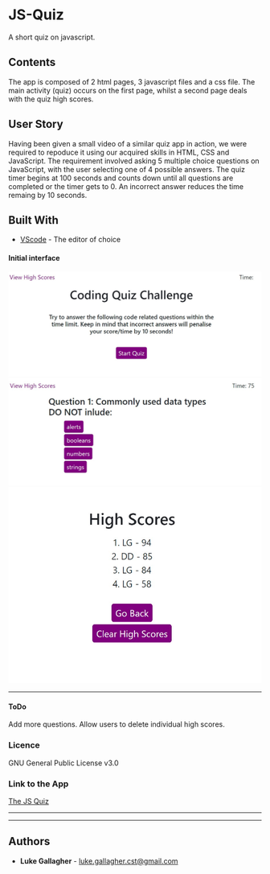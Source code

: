 # JS-Quiz
A short quiz on javascript.

## Contents
<p>
The app is composed of 2 html pages, 3 javascript files and a css file. The main activity (quiz) occurs on the first page, whilst a second page deals with the quiz high scores.
</p>

## User Story
<p>
Having been given a small video of a similar quiz app in action, we were required to repoduce it using our acquired skills in HTML, CSS and JavaScript.
The requirement involved asking 5 multiple choice questions on JavaScript, with the user selecting one of 4 possible answers. The quiz timer begins at 100 seconds and counts down until all questions are completed or the timer gets to 0. An incorrect answer reduces the time remaing by 10 seconds.
</p>

## Built With

* [VScode](https://code.visualstudio.com/) - The editor of choice

#### Initial interface
![Screenshot of Home page](https://github.com/galluk/JS-Quiz/blob/master/Assets/images/homepage.jpg)
![The Quiz in action](https://github.com/galluk/JS-Quiz/blob/master/Assets/images/question.jpg)
![Legends of the Quiz](https://github.com/galluk/JS-Quiz/blob/master/Assets/images/highscores.jpg)

<hr>

#### ToDo
Add more questions.
Allow users to delete individual high scores. 

### Licence

GNU General Public License v3.0

### Link to the App
<a href="https://galluk.github.io/JS-Quiz/Develop/index.html">The JS Quiz</a><hr>
<hr>

## Authors

* **Luke Gallagher** - 
luke.gallagher.cst@gmail.com